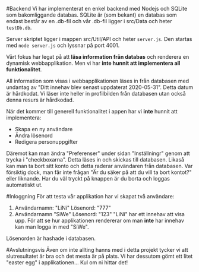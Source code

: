#Backend
Vi har implementerat en enkel backend med Nodejs och SQLite som bakomliggande databas.
SQLite är (som bekant) en databas som endast består av en .db-fil och vår .db-fil ligger i src/Data och heter `testDb.db`.

Server skriptet ligger i mappen src/Util/API och heter `server.js`. Den startas med `node server.js` och lyssnar på
port 4001.

Vårt fokus har legat på att **läsa information från databas** och renderera en dynamisk webbapplikation. Men vi har **inte hunnit att implementera all funktionalitet**.

All information som visas i webbapplikationen läses in från databasen med undantag av "Ditt innehav blev senast uppdaterat 2020-05-31". Detta datum är hårdkodat. Vi läser inte heller in profilbilden från databasen utan också denna resurs är hårdkodad.

När det kommer till generell funktionalitet i appen har vi **inte** hunnit att implementera:
- Skapa en ny användare
- Ändra lösenord
- Redigera personuppgifter

Däremot kan man ändra "Preferenser" under sidan "Inställningr" genom att trycka i "checkboxarna". Detta läses in och skickas till databasen. Likaså kan man ta bort sitt konto och detta raderar användaren från databasen. Var försiktig dock, man får inte frågan "Är du säker på att du vill ta bort kontot?" eller liknande. Har du väl tryckt på knappen är du borta och loggas automatiskt ut.

#Inloggning
För att testa vår applikation har vi skapat två användare:
1. Användarnamn: "LiNi" Lösenord: "777"
2. Användarnamn "SiWe" Lösenord: "123"
"LiNi" har ett innehav att visa upp. För att se hur applikationen rendererar om man **inte** har innehav kan man logga in med "SiWe".

Lösenorden är hashade i databasen.

#Avslutningsvis
Även om inte allting hanns med i detta projekt tycker vi att slutresultatet är bra och det mesta är på plats. Vi har dessutom gömt ett litet "easter egg" i applikationen... Kul om ni hittar det!
